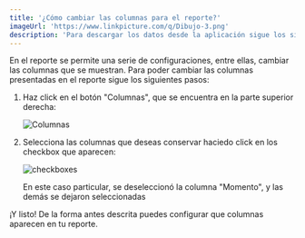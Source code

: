 ```yaml
---
title: '¿Cómo cambiar las columnas para el reporte?'
imageUrl: 'https://www.linkpicture.com/q/Dibujo-3.png'
description: 'Para descargar los datos desde la aplicación sigue los siguientes pasos entra a la página de fluss y haz click en el botón "Datos y Reportes'
---
```


En el reporte se permite una serie de configuraciones, entre ellas, cambiar las columnas que se muestran. Para poder cambiar las columnas presentadas en el reporte sigue los siguientes pasos:

1. Haz click en el botón "Columnas", que se encuentra en la parte superior derecha:

    ![Columnas](https://www.linkpicture.com/q/Dibujo-3.png)

2. Selecciona las columnas que deseas conservar haciedo click en los checkbox que aparecen:

    ![checkboxes](https://www.linkpicture.com/q/Dibujo-4.png)

    En este caso particular, se deseleccionó la columna "Momento", y las demás se dejaron seleccionadas

¡Y listo! De la forma antes descrita puedes configurar que columnas aparecen en tu reporte.
